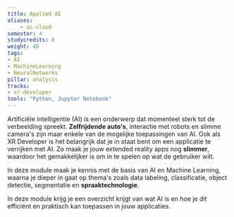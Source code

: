 ```yaml
---
title: Applied AI
aliases:
    - ai-cloud
semester: 4
studycredits: 6
weight: 40
tags:
- AI
- MachineLearning
- NeuralNetworks
pillar: analysis
tracks:
- xr-developer
tools: "Python, Jupyter Notebook"
---
```


Artificiële intelligentie (AI) is een onderwerp dat momenteel sterk tot de verbeelding spreekt. **Zelfrijdende auto's**, interactie met robots en slimme camera's zijn maar enkele van de mogelijke toepassingen van AI. Ook als XR Developer is het belangrijk dat je in staat bent om een applicatie te verrijken met AI. Zo maak je jouw extended reality apps nog **slimmer**, waardoor het gemakkelijker is om in te spelen op wat de gebruiker wilt.

In deze module maak je kennis met de basis van AI en Machine Learning, waarna je dieper in gaat op thema's zoals data labeling, classificatie, object detectie, segmentatie en **spraaktechnologie**.

In deze module krijg je een overzicht krijgt van wat AI is en hoe je dit efficiënt en praktisch kan toepassen in jouw applicaties.